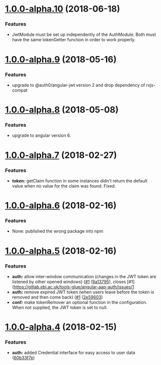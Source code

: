 <a name="1.0.0-alpha.10"></a>
# [1.0.0-alpha.10](https://gitlab.ebi.ac.uk/tools-glue/angular-aap-auth/compare/1.0.0-alpha.9...1.0.0-alpha.10) (2018-06-18)

### Features
* JwtModule must be set up independently of the AuthModule. Both must have the
  same tokenGetter function in order to work properly.

<a name="1.0.0-alpha.9"></a>
# [1.0.0-alpha.9](https://gitlab.ebi.ac.uk/tools-glue/angular-aap-auth/compare/1.0.0-alpha.8...1.0.0-alpha.9) (2018-05-16)

### Features
* upgrade to @auth0/angular-jwt version 2 and drop dependency of rxjs-compat

<a name="1.0.0-alpha.8"></a>
# [1.0.0-alpha.8](https://gitlab.ebi.ac.uk/tools-glue/angular-aap-auth/compare/1.0.0-alpha.7...1.0.0-alpha.8) (2018-05-08)

### Features
* upgrade to angular version 6.

<a name="1.0.0-alpha.7"></a>
# [1.0.0-alpha.7](https://gitlab.ebi.ac.uk/tools-glue/angular-aap-auth/compare/1.0.0-alpha.6...1.0.0-alpha.7) (2018-02-27)

### Features
* **token:** getClaim function in some instances didn't return the default value
    when no value for the claim was found. Fixed.

<a name="1.0.0-alpha.6"></a>
# [1.0.0-alpha.6](https://gitlab.ebi.ac.uk/tools-glue/angular-aap-auth/compare/1.0.0-alpha.5...1.0.0-alpha.6) (2018-02-16)

### Features
* None: published the wrong package into npm

<a name="1.0.0-alpha.5"></a>
# [1.0.0-alpha.5](https://gitlab.ebi.ac.uk/tools-glue/angular-aap-auth/compare/1.0.0-alpha.4...1.0.0-alpha.5) (2018-02-16)

### Features

* **auth:** allow inter-window communication (changes in the JWT token are listened by other opened windows) ([#1](https://gitlab.ebi.ac.uk/tools-glue/angular-aap-auth/issues/1) ([9a13795](https://gitlab.ebi.ac.uk/tools-glue/angular-aap-auth/commit/9a13795)), closes [#1](https://gitlab.ebi.ac.uk/tools-glue/angular-aap-auth/issues/1
* **auth:** remove expired JWT token (when users leave before the token is removed and then come back) ([#1](https://gitlab.ebi.ac.uk/tools-glue/angular-aap-auth/issues/1) ([2e59603](https://gitlab.ebi.ac.uk/tools-glue/angular-aap-auth/commit/2e59603))
* **conf:** make tokenRemover an optional function in the configuration. When
    not supplied, the JWT token is set to null.


<a name="1.0.0-alpha.4"></a>
# [1.0.0-alpha.4](https://gitlab.ebi.ac.uk/tools-glue/angular-aap-auth/compare/1.0.0-alpha.3...1.0.0-alpha.4) (2018-02-15)

### Features

* **auth:** added Credential interface for easy access to user data ([60b33f7e](https://gitlab.ebi.ac.uk/tools-glue/angular-aap-auth/commit/60b33f7e))
